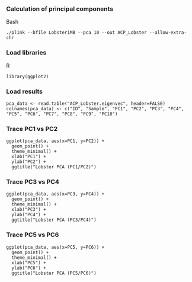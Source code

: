 ### Calculation of principal components
Bash
```
./plink --bfile Lobster1MB --pca 10 --out ACP_Lobster --allow-extra-chr
```
### Load libraries 
R
```
library(ggplot2)
```
### Load results
```
pca_data <- read.table("ACP_Lobster.eigenvec", header=FALSE)
colnames(pca_data) <- c("ID", "Sample", "PC1", "PC2", "PC3", "PC4", "PC5", "PC6", "PC7", "PC8", "PC9", "PC10")
```
### Trace PC1 vs PC2
```
ggplot(pca_data, aes(x=PC1, y=PC2)) +
  geom_point() +
  theme_minimal() +
  xlab("PC1") + 
  ylab("PC2") +
  ggtitle("Lobster PCA (PC1/PC2)")
```
### Trace PC3 vs PC4
```
ggplot(pca_data, aes(x=PC3, y=PC4)) +
  geom_point() +
  theme_minimal() +
  xlab("PC3") + 
  ylab("PC4") +
  ggtitle("Lobster PCA (PC3/PC4)")
```
### Trace PC5 vs PC6
```
ggplot(pca_data, aes(x=PC5, y=PC6)) +
  geom_point() +
  theme_minimal() +
  xlab("PC5") + 
  ylab("PC6") +
  ggtitle("Lobster PCA (PC5/PC6)")
```

